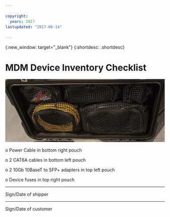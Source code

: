```yaml
---

copyright:
  years: 2017
lastupdated: "2017-06-14"

---
```

{:new_window: target="_blank"}
{:shortdesc: .shortdesc}

# MDM Device Inventory Checklist


![MDM Device Inventory](/images/MDMDeviceInventory.png)

o	Power Cable in bottom right pouch

o	2 CAT6A cables in bottom left pouch

o	2 10Gb 10BaseT to SFP+ adapters in top left pouch

o	Device fuses in top right pouch


________________________________________________________________ 
Sign/Date of shipper


________________________________________________________________ 
Sign/Date of customer

